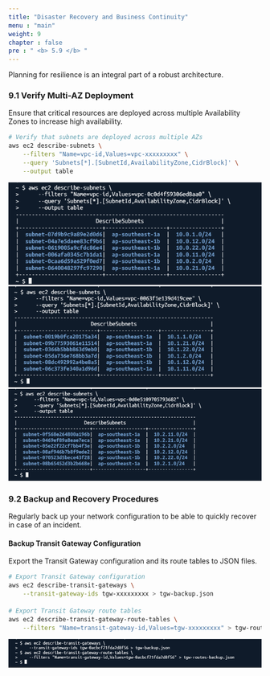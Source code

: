```yaml
---
title: "Disaster Recovery and Business Continuity"
menu : "main"
weight: 9
chapter : false
pre : " <b> 5.9 </b> "
---
```


Planning for resilience is an integral part of a robust architecture.

### 9.1 Verify Multi-AZ Deployment

Ensure that critical resources are deployed across multiple Availability Zones to increase high availability.

```bash
# Verify that subnets are deployed across multiple AZs
aws ec2 describe-subnets \
    --filters "Name=vpc-id,Values=vpc-xxxxxxxxx" \
    --query 'Subnets[*].[SubnetId,AvailabilityZone,CidrBlock]' \
    --output table
```
![](/images/5.routing-security/hinh-69.png)
![](/images/5.routing-security/hinh-70.png)
![](/images/5.routing-security/hinh-71.png)

### 9.2 Backup and Recovery Procedures

Regularly back up your network configuration to be able to quickly recover in case of an incident.

#### Backup Transit Gateway Configuration

Export the Transit Gateway configuration and its route tables to JSON files.

```bash
# Export Transit Gateway configuration
aws ec2 describe-transit-gateways \
    --transit-gateway-ids tgw-xxxxxxxxx > tgw-backup.json

# Export Transit Gateway route tables
aws ec2 describe-transit-gateway-route-tables \
    --filters "Name=transit-gateway-id,Values=tgw-xxxxxxxxx" > tgw-routes-backup.json
```
![](/images/5.routing-security/hinh-72.png)